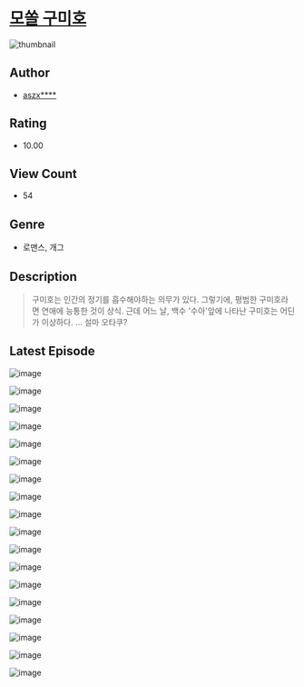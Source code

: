 # [모쏠 구미호](https://comic.naver.com/challenge/list?titleId=810869)
![thumbnail](https://image-comic.pstatic.net/user_contents_data/challenge_comic/2023/05/25/322674/upload_3905807483572478309_480x623.jpeg)

## Author
- [aszx****](https://comic.naver.com/artistTitle?id=322674)

## Rating
- 10.00

## View Count
- 54

## Genre
- 로맨스, 개그

## Description
> 구미호는 인간의 정기를 흡수해야하는 의무가 있다. 그렇기에, 평범한 구미호라면 연애에 능통한 것이 상식. 근데 어느 날, 백수 '수아'앞에 나타난 구미호는 어딘가 이상하다. ... 설마 오타쿠?


## Latest Episode
![image](https://image-comic.pstatic.net/user_contents_data/challenge_comic/2023/05/25/322674/upload_7365691282294911586.jpeg)

![image](https://image-comic.pstatic.net/user_contents_data/challenge_comic/2023/05/25/322674/upload_3689402713074906675.jpeg)

![image](https://image-comic.pstatic.net/user_contents_data/challenge_comic/2023/05/25/322674/upload_7090133894308652597.jpeg)

![image](https://image-comic.pstatic.net/user_contents_data/challenge_comic/2023/05/25/322674/upload_3847822533825291316.jpeg)

![image](https://image-comic.pstatic.net/user_contents_data/challenge_comic/2023/05/25/322674/upload_7076673647174836784.jpeg)

![image](https://image-comic.pstatic.net/user_contents_data/challenge_comic/2023/05/25/322674/upload_7017787124417127013.jpeg)

![image](https://image-comic.pstatic.net/user_contents_data/challenge_comic/2023/05/25/322674/upload_3762247556599800881.jpeg)

![image](https://image-comic.pstatic.net/user_contents_data/challenge_comic/2023/05/25/322674/upload_3689909768344200293.jpeg)

![image](https://image-comic.pstatic.net/user_contents_data/challenge_comic/2023/05/25/322674/upload_3919600869103186274.jpeg)

![image](https://image-comic.pstatic.net/user_contents_data/challenge_comic/2023/05/25/322674/upload_7364564506114076771.jpeg)

![image](https://image-comic.pstatic.net/user_contents_data/challenge_comic/2023/05/25/322674/upload_7005122932392866148.jpeg)

![image](https://image-comic.pstatic.net/user_contents_data/challenge_comic/2023/05/25/322674/upload_7147324978678282551.jpeg)

![image](https://image-comic.pstatic.net/user_contents_data/challenge_comic/2023/05/25/322674/upload_7365748482615830115.jpeg)

![image](https://image-comic.pstatic.net/user_contents_data/challenge_comic/2023/05/25/322674/upload_7234299668559310902.jpeg)

![image](https://image-comic.pstatic.net/user_contents_data/challenge_comic/2023/05/25/322674/upload_4135540533296718386.jpeg)

![image](https://image-comic.pstatic.net/user_contents_data/challenge_comic/2023/05/25/322674/upload_4064044988007343668.jpeg)

![image](https://image-comic.pstatic.net/user_contents_data/challenge_comic/2023/05/25/322674/upload_3991656252004380977.jpeg)

![image](https://image-comic.pstatic.net/user_contents_data/challenge_comic/2023/05/25/322674/upload_3906931197354260529.jpeg)
